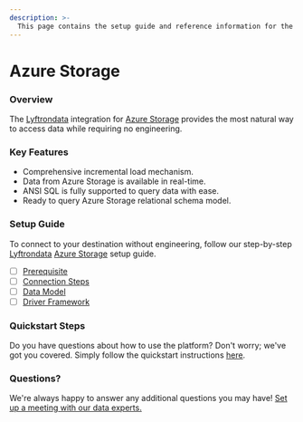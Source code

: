 ```yaml
---
description: >-
  This page contains the setup guide and reference information for the Azure Storage source connector.
---
```


# Azure Storage

### Overview

The [Lyftrondata](https://www.lyftrondata.com/) integration for [Azure Storage](None) provides the most natural way to access data while requiring no engineering.

### Key Features

* Comprehensive incremental load mechanism.
* Data from Azure Storage is available in real-time.&#x20;
* ANSI SQL is fully supported to query data with ease.
* Ready to query Azure Storage relational schema model.

### Setup Guide

To connect to your destination without engineering, follow our step-by-step [Lyftrondata](https://www.lyftrondata.com/)  [Azure Storage](None) setup guide.

* [ ] [Prerequisite](prerequisite.md)
* [ ] [Connection Steps](connection-steps.md)
* [ ] [Data Model](data-model/erd.md)
* [ ] [Driver Framework](driver-framework/)

### Quickstart Steps

Do you have questions about how to use the platform? Don't worry; we've got you covered. Simply follow the quickstart instructions [here](../README.md).

### Questions? <a href="#questions" id="questions"></a>

We're always happy to answer any additional questions you may have! [Set up a meeting with our data experts.](https://www.lyftrondata.com/book-a-meeting/)

